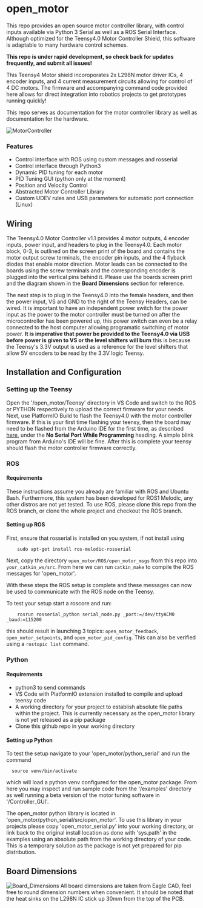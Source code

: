 # open_motor
This repo provides an open source motor controller library, with control inputs available via  Python 3 Serial as well as a ROS Serial Interface. Although optimized for the Teensy4.0 Motor Controller Shield, this software is adaptable to many hardware control schemes.

**This repo is under rapid development, so check back for updates frequently, and submit all issues!**

This Teensy4 Motor shield incoroporates 2x L298N motor driver ICs, 4 encoder inputs, and 4 current measurement circuits allowing for control of 4 DC motors. The firmware and accompanying command code provided here allows for direct integration into robotics projects to get prototypes running quickly!

This repo serves as documentation for the motor controller library as well as documentation for the hardware.

![MotorController](https://user-images.githubusercontent.com/26233185/141203471-50df6b40-a233-4334-bb6f-87546810c80e.jpg)

### Features
- Control interface with ROS using custom messages and rosserial
- Control interface through Python3
- Dynamic PID tuning for each motor
- PID Tuning GUI (python only at the moment)
- Position and Velocity Control
- Abstracted Motor Controller Library
- Custom UDEV rules and USB parameters for automatic port connection (Linux)

## Wiring
The Teensy4.0 Motor Controller v1.1 provides 4 motor outputs, 4 encoder inputs, power input, and headers to plug in the Teensy4.0.
Each motor block, 0-3, is outlined on the screen print of the board and contains the motor output screw terminals, the encoder pin inputs, and the 4 flyback diodes that enable motor direction. Motor leads can be connected to the boards using the screw terminals and the corresponding encoder is plugged into the vertical pins behind it. Please use the boards screen print and the diagram shown in the **Board Dimensions** section for reference.

The next step is to plug in the Teensy4.0 into the female headers, and then the power input, VS and GND to the right of the Teensy Headers, can be wired. It is important to have an independent power switch for the power input as the power to the motor controller must be turned on after the microcontroller has been powered up, this power switch can even be a relay connected to the host computer allowing programatic switching of motor power. **It is imperative that power be provided to the Teensy4.0 via USB before power is given to VS or the level shifters will burn** this is because the Teensy's 3.3V output is used as a reference for the level shifters that allow 5V encoders to be read by the 3.3V logic Teensy.

## Installation and Configuration
<!-- This board is supplied with a firmware allowing for 4 motor control out of the box. Using the available serial package and Teensy Board firmware, motor control and communication is available of out the box. -->

### Setting up the Teensy
Open the '/open_motor/Teensy' directory in VS Code and switch to the ROS or PYTHON respectively to upload the correct firmware for your needs. Next, use PlatformIO Build to flash the Teensy4.0 with the motor controller firmware. If this is your first time flashing your teensy, then the board may need to be flashed from the Arduino IDE for the first time, as described [here](https://www.pjrc.com/teensy/troubleshoot.html), under the **No Serial Port While Programming** heading. A simple blink program from Arduino's IDE will be fine. After this is complete your teensy should flash the motor controller firmware correctly.

### ROS
#### Requirements
These instructions assume you already are familiar with ROS and Ubuntu Bash. Furthermore, this system has been developed for ROS1 Melodic, any other distros are not yet tested.
To use ROS, please clone this repo from the ROS branch, or clone the whole project and checkout the ROS branch. 

#### Setting up ROS
First, ensure that rosserial is installed on you system, if not install using

        sudo apt-get install ros-melodic-rosserial
        
Next, copy the directory `open_motor/ROS/open_motor_msgs` from this repo into `your_catkin_ws/src`. From here we can run `catkin_make` to compile the ROS messages for 'open_motor'.

With these steps the ROS setup is complete and these messages can now be used to communicate with the ROS node on the Teensy.

To test your setup start a roscore and run:

        rosrun rosserial_python serial_node.py _port:=/dev/ttyACM0 _baud:=115200

this should result in launching 3 topics: `open_motor_feedback`, `open_motor_setpoints`, and `open_motor_pid_config`. This can also be verified using a `rostopic list` command.
      

### Python
#### Requirements
- python3 to send commands
- VS Code with PlatformIO extension installed to compile and upload teensy code
- A working directory for your project to establish absolute file paths within the project. This is currently necessary as the open_motor library is not yet released as a pip package
- Clone this github repo in your working directory 

#### Setting up Python 
To test the setup navigate to your 'open_motor/python_serial' and run the command

      source venv/bin/activate
  
which will load a python venv configured for the open_motor package. From here you may inspect and run sample code from the '/examples' directory as well running a beta version of the motor tuning software in '/Controller_GUI'. 


The open_motor python library is located in 'open_motor/python_serial/src/open_motor'. To use this library in your projects please copy 'open_motor_serial.py' into your working directory, or link back to the original install location as done with 'sys.path' in the examples using an absolute path from the working directory of your code. This is a temporary solution as the package is not yet prepared for pip distribution.



## Board Dimensions
![Board_Dimensions](https://user-images.githubusercontent.com/26233185/141202799-c8fdb869-865a-4dba-a2c7-790d3b03d4e7.JPG)
All board dimensions are taken from Eagle CAD, feel free to round dimension numbers when convenient. It should be noted that the heat sinks on the L298N IC stick up 30mm from the top of the PCB.